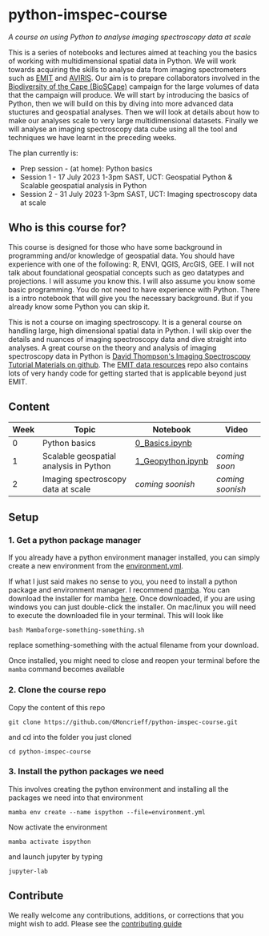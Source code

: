 # python-imspec-course
_A course on using Python to analyse imaging spectroscopy data at scale_

This is a series of notebooks and lectures aimed at teaching you the basics of working with multidimensional spatial data in Python. We will work towards acquiring the skills to analyse data from imaging spectrometers such as [EMIT](https://earth.jpl.nasa.gov/emit/) and [AVIRIS](https://aviris.jpl.nasa.gov/). Our aim is to prepare collaborators involved in the [Biodiversity of the Cape (BioSCape)](https://www.bioscape.io/) campaign for the large volumes of data that the campaign will produce. We will start by introducing the basics of Python, then we will build on this by diving into more advanced data stuctures and geospatial analyses. Then we will look at details about how to make our analyses scale to very large multidimensional datasets. Finally we will analyse an imaging spectroscopy data cube using all the tool and techniques we have learnt in the preceding weeks.

The plan currently is:

- Prep session - (at home):     Python basics
- Session 1 - 17 July 2023 1-3pm SAST, UCT:  Geospatial Python & Scalable geospatial analysis in Python
- Session 2 - 31 July 2023 1-3pm SAST, UCT:  Imaging spectroscopy data at scale

## Who is this course for?

This course is designed for those who have some background in programming and/or knowledge of geospatial data. You should have experience with one of the following: R, ENVI, QGIS, ArcGIS, GEE. I will not talk about foundational geospatial concepts such as geo datatypes and projections. I will assume you know this. I will also assume you know some basic programming. You do not need to have experience with Python. There is a intro notebook that will give you the necessary background. But if you already know some Python you can skip it.  

This is not a course on imaging spectroscopy. It is a general course on handling large, high dimensional spatial data in Python. I will skip over the details and nuances of imaging spectroscopy data and dive straight into analyses. A great course on the theory and analysis of imaging spectroscopy data in Python is [David Thompson's Imaging Spectroscopy Tutorial Materials on github](https://github.com/davidraythompson/istutor). The [EMIT data resources](https://github.com/nasa/EMIT-Data-Resources) repo also contains lots of very handy code for getting started that is applicable beyond just EMIT.

## Content

| Week | Topic                                  | Notebook                               | Video            |
| ---- | -------------------------------------- | -------------------------------------- | ---------------- |
| 0    | Python basics                          | [0_Basics.ipynb](0_Basics.ipynb)       |                  |
| 1    | Scalable geospatial analysis in Python | [1_Geopython.ipynb](1_Geopython.ipynb) | _coming soon_    |
| 2    | Imaging spectroscopy data at scale     | _coming soonish_                       | _coming soonish_ |

## Setup 
### 1. Get a python package manager
If you already have a python environment manager installed, you can simply create a new environment from the [environment.yml](environment.yml).  

If what I just said makes no sense to you, you need to install a python package and environment manager. I recommend [mamba](https://mamba.readthedocs.io/en/latest/index.html). You can download the installer for mamba [here](https://github.com/conda-forge/miniforge#mambaforge). Once downloaded, if you are using windows you can just double-click the installer. On mac/linux you will need to execute the downloaded file in your terminal. This will look like  

`bash Mambaforge-something-something.sh`  

replace something-something with the actual filename from your download.  

Once installed, you might need to close and reopen your terminal before the `mamba` command becomes available

### 2. Clone the course repo
Copy the content of this repo  

`git clone https://github.com/GMoncrieff/python-imspec-course.git`  

and cd into the folder you just cloned

`cd python-imspec-course`

### 3. Install the python packages we need  
This involves creating the python environment and installing all the packages we need into that environment  

`mamba env create --name ispython --file=environment.yml`    

Now activate the environment  

`mamba activate ispython`  

and launch jupyter by typing   

`jupyter-lab`  


## Contribute

We really welcome any contributions, additions, or corrections that you might wish to add. Please see the [contributing guide](CONTRIBUTE.md)

